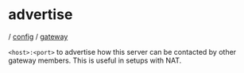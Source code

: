 # advertise

/ [config](/reference/config/index.md) / [gateway](/reference/config/config/gateway/index.md) 

`<host>:<port>` to advertise how this server can be contacted by
other gateway members. This is useful in setups with NAT.

